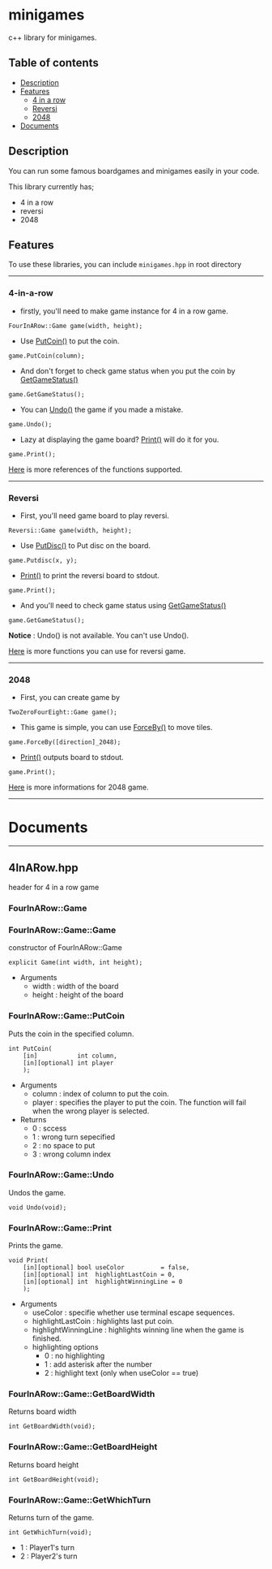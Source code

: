 
# minigames
c++ library for minigames.

## Table of contents

* [Description](#description)
* [Features](#features)
  * [4 in a row](#4-in-a-row)
  * [Reversi](#reversi)
  * [2048](#2048)
* [Documents](#documents)


## Description

You can run some famous boardgames and minigames easily in your code.

This library currently has;

 * 4 in a row
 * reversi
 * 2048


## Features

To use these libraries, you can include `minigames.hpp` in root directory

---

### 4-in-a-row

* firstly, you'll need to make game instance for 4 in a row game.
```
FourInARow::Game game(width, height);
```

* Use [PutCoin()](#FourInARow::Game::PutCoin) to put the coin.
```
game.PutCoin(column);
```

* And don't forget to check game status when you put the coin by [GetGameStatus()](#FourInARow::Game::GetGameStatus)
```
game.GetGameStatus();
```

* You can [Undo()](#FourInARow::Game::Undo) the game if you made a mistake.
```
game.Undo();
```

* Lazy at displaying the game board? [Print()](#FourInARow::Game::Print) will do it for you.
```
game.Print();
```

[Here](#FourInARow::Game) is more references of the functions supported.

---

### Reversi

* First, you'll need game board to play reversi.
```
Reversi::Game game(width, height);
```

* Use [PutDisc()](#Reversi::Game::PutDisc) to Put disc on the board.
```
game.Putdisc(x, y);
```

* [Print()](#Reversi::Game::Print) to print the reversi board to stdout.
```
game.Print();
```

* And you'll need to check game status using [GetGameStatus()](#Reversi::Game::GetGameStatus)
```
game.GetGameStatus();
```

__Notice__ : Undo() is not available. You can't use Undo().

[Here](#Reversi::Game) is more functions you can use for reversi game.

---

### 2048

* First, you can create game by
```
TwoZeroFourEight::Game game();
```

* This game is simple, you can use [ForceBy()](#TwoZeroFourEight::Game::ForceBy) to move tiles.
```
game.ForceBy([direction]_2048);
```

* [Print()](#TwoZeroFourEight::Game::Print) outputs board to stdout.
```
game.Print();
```

[Here](#TwoZeroFourEight::Game) is more informations for 2048 game.

---


# Documents

---

## 4InARow.hpp

header for 4 in a row game

### FourInARow::Game

### FourInARow::Game::Game
constructor of FourInARow::Game
```
explicit Game(int width, int height);
```

* Arguments
  * width : width of the board
  * height : height of the board


### FourInARow::Game::PutCoin
Puts the coin in the specified column.
```
int PutCoin(
    [in]           int column,
    [in][optional] int player
    );
```

* Arguments
  * column : index of column to put the coin.
  * player : specifies the player to put the coin. The function will fail when the wrong player is selected.
* Returns
  * 0 : sccess
  * 1 : wrong turn sepecified
  * 2 : no space to put
  * 3 : wrong column index


### FourInARow::Game::Undo
Undos the game.
```
void Undo(void);
```

### FourInARow::Game::Print
Prints the game.
```
void Print(
    [in][optional] bool useColor          = false,
    [in][optional] int  highlightLastCoin = 0,
    [in][optional] int  highlightWinningLine = 0
    );
```

* Arguments
  * useColor : specifie whether use terminal escape sequences.
  * highlightLastCoin : highlights last put coin.
  * highlightWinningLine : highlights winning line when the game is finished.
  * highlighting options
    * 0 : no highlighting
    * 1 : add asterisk after the number
    * 2 : highlight text (only when useColor == true)


### FourInARow::Game::GetBoardWidth
Returns board width
```
int GetBoardWidth(void);
```

### FourInARow::Game::GetBoardHeight
Returns board height
```
int GetBoardHeight(void);
```


### FourInARow::Game::GetWhichTurn
Returns turn of the game.
```
int GetWhichTurn(void);
```

* 1 : Player1's turn
* 2 : Player2's turn


### 
